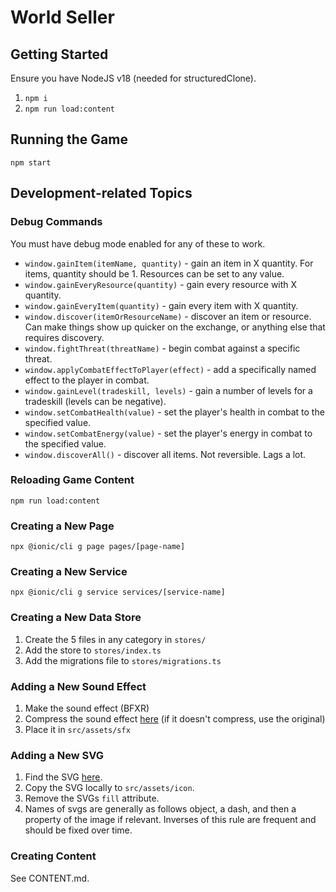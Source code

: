 # World Seller

## Getting Started

Ensure you have NodeJS v18 (needed for structuredClone).

1. `npm i`
2. `npm run load:content`

## Running the Game

`npm start`


## Development-related Topics

### Debug Commands

You must have debug mode enabled for any of these to work.

* `window.gainItem(itemName, quantity)` - gain an item in X quantity. For items, quantity should be 1. Resources can be set to any value.
* `window.gainEveryResource(quantity)` - gain every resource with X quantity.
* `window.gainEveryItem(quantity)` - gain every item with X quantity.
* `window.discover(itemOrResourceName)` - discover an item or resource. Can make things show up quicker on the exchange, or anything else that requires discovery.
* `window.fightThreat(threatName)` - begin combat against a specific threat.
* `window.applyCombatEffectToPlayer(effect)` - add a specifically named effect to the player in combat.
* `window.gainLevel(tradeskill, levels)` - gain a number of levels for a tradeskill (levels can be negative).
* `window.setCombatHealth(value)` - set the player's health in combat to the specified value.
* `window.setCombatEnergy(value)` - set the player's energy in combat to the specified value.
* `window.discoverAll()` - discover all items. Not reversible. Lags a lot.

### Reloading Game Content

`npm run load:content`

### Creating a New Page

`npx @ionic/cli g page pages/[page-name]`

### Creating a New Service

`npx @ionic/cli g service services/[service-name]`

### Creating a New Data Store

1. Create the 5 files in any category in `stores/`
1. Add the store to `stores/index.ts`
1. Add the migrations file to `stores/migrations.ts`

### Adding a New Sound Effect

1. Make the sound effect (BFXR)
1. Compress the sound effect [here](https://www.freeconvert.com/wav-compressor) (if it doesn't compress, use the original)
1. Place it in `src/assets/sfx`

### Adding a New SVG

1. Find the SVG [here](https://seiyria.com/gameicons-font/).
1. Copy the SVG locally to `src/assets/icon`.
1. Remove the SVGs `fill` attribute.
1. Names of svgs are generally as follows object, a dash, and then a property of the image if relevant. Inverses of this rule are frequent and should be fixed over time.

### Creating Content

See CONTENT.md.
